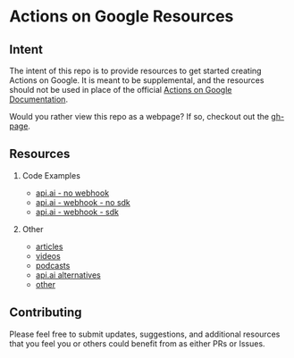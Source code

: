 # Actions on Google Resources

## Intent
The intent of this repo is to provide resources to get started creating Actions on Google. It is meant to be supplemental, and the resources should not be used in place of the official [Actions on Google Documentation](https://developers.google.com/actions/?gclid=CjwKEAjw4IjKBRDr6p752cCUm3kSJAC-eqRtgAyqQJG1GDSEOJ204yZZGL4bGDKVQ4YjWdFs0kWYTRoCLhbw_wcB).

Would you rather view this repo as a webpage? If so, checkout out the [gh-page](https://khowen.github.io/actions-on-google-resources/).

## Resources
1. Code Examples
	- [api.ai - no webhook](https://github.com/khowen/actions-on-google-resources/tree/master/code-examples/api.ai-no-webhook)
	- [api.ai - webhook - no sdk](https://github.com/khowen/actions-on-google-resources/tree/master/code-examples/api.ai-webhook-no-sdk)
	- [api.ai - webhook - sdk](https://github.com/khowen/actions-on-google-resources/tree/master/code-examples/api.ai-webhook-with-sdk)

2. Other
	- [articles](https://github.com/khowen/actions-on-google-resources/blob/master/resource-materials/articles.md)
	- [videos](https://github.com/khowen/actions-on-google-resources/blob/master/resource-materials/videos.md)
	- [podcasts](https://github.com/khowen/actions-on-google-resources/blob/master/resource-materials/podcasts.md)
	- [api.ai alternatives](https://github.com/khowen/actions-on-google-resources/blob/master/resource-materials/api.ai-alternatives.md)
	- [other](https://github.com/khowen/actions-on-google-resources/blob/master/resource-materials/other.md)

## Contributing
Please feel free to submit updates, suggestions, and additional resources that you feel you or others could benefit from as either PRs or Issues.
